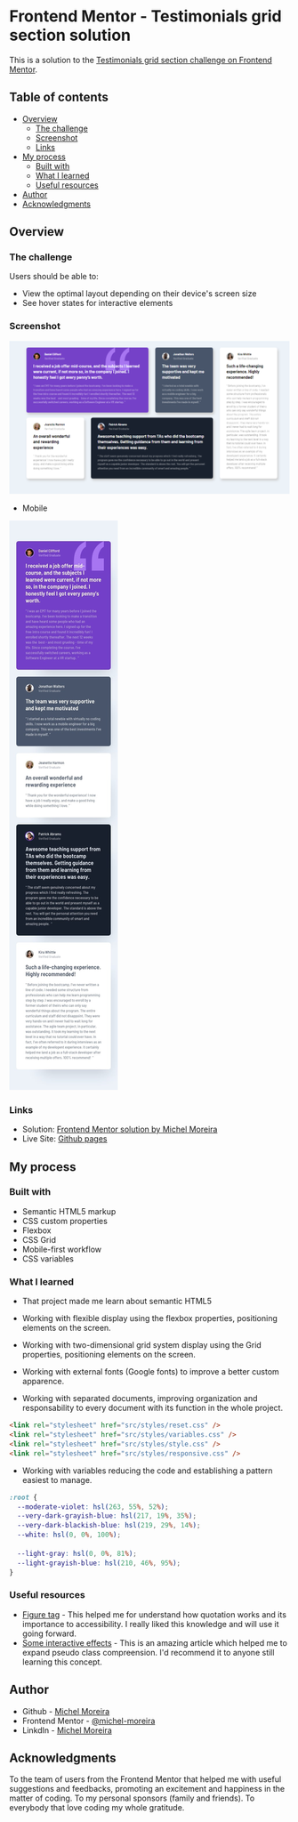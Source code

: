 # Frontend Mentor - Testimonials grid section solution

This is a solution to the [Testimonials grid section challenge on Frontend Mentor](https://www.frontendmentor.io/challenges/testimonials-grid-section-Nnw6J7Un7).

## Table of contents

- [Overview](#overview)
  - [The challenge](#the-challenge)
  - [Screenshot](#screenshot)
  - [Links](#links)
- [My process](#my-process)
  - [Built with](#built-with)
  - [What I learned](#what-i-learned)
  - [Useful resources](#useful-resources)
- [Author](#author)
- [Acknowledgments](#acknowledgments)

## Overview

### The challenge

Users should be able to:

- View the optimal layout depending on their device's screen size
- See hover states for interactive elements

### Screenshot

![Desktop](./design/Screenshot-desktop.png)

- Mobile

![Mobile](./design/Screenshot-mobile.png)

### Links

- Solution: [Frontend Mentor solution by Michel Moreira](https://www.frontendmentor.io/solutions/responsive-section-testemonials-grid-semantic-html5-grid-flexbox-t51__rpk1X)
- Live Site: [Github pages](https://michel-moreira.github.io/testimonials-grid-section/)

## My process

### Built with

- Semantic HTML5 markup
- CSS custom properties
- Flexbox
- CSS Grid
- Mobile-first workflow
- CSS variables

### What I learned

- That project made me learn about semantic HTML5

- Working with flexible display using the flexbox properties, positioning elements on the screen.

- Working with two-dimensional grid system display using the Grid properties, positioning elements on the screen.

- Working with external fonts (Google fonts) to improve a better custom apparence.

- Working with separated documents, improving organization and responsability to every document with its function in the whole project.

```html
<link rel="stylesheet" href="src/styles/reset.css" />
<link rel="stylesheet" href="src/styles/variables.css" />
<link rel="stylesheet" href="src/styles/style.css" />
<link rel="stylesheet" href="src/styles/responsive.css" />
```

- Working with variables reducing the code and establishing a pattern easiest to manage.

```CSS
:root {
  --moderate-violet: hsl(263, 55%, 52%);
  --very-dark-grayish-blue: hsl(217, 19%, 35%);
  --very-dark-blackish-blue: hsl(219, 29%, 14%);
  --white: hsl(0, 0%, 100%);

  --light-gray: hsl(0, 0%, 81%);
  --light-grayish-blue: hsl(210, 46%, 95%);
}
```

### Useful resources

- [Figure tag](https://css-tricks.com/quoting-in-html-quotations-citations-and-blockquotes/#aa-hey-what-about-the-figure-element) - This helped me for understand how quotation works and its importance to accessibility. I really liked this knowledge and will use it going forward.
- [Some interactive effects](https://css-tricks.com/css-link-hover-effects/) - This is an amazing article which helped me to expand pseudo class compreension. I'd recommend it to anyone still learning this concept.

## Author

- Github - [Michel Moreira](https://github.com/michel-moreira)
- Frontend Mentor - [@michel-moreira](https://www.frontendmentor.io/profile/michel-moreira)
- LinkdIn - [Michel Moreira](https://www.linkedin.com/in/michel-moreira-760142254/)

## Acknowledgments

To the team of users from the Frontend Mentor that helped me with useful suggestions and feedbacks, promoting an excitement and happiness in the matter of coding. To my personal sponsors (family and friends). To everybody that love coding my whole gratitude.
